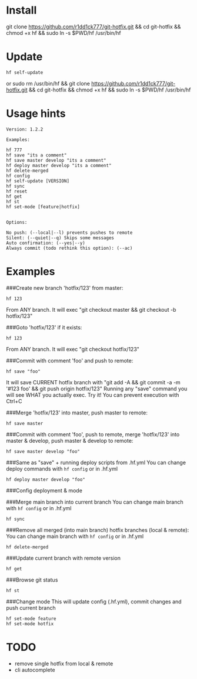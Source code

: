 # Install

git clone https://github.com/r1dd1ck777/git-hotfix.git && cd git-hotfix && chmod +x hf && sudo ln -s $PWD/hf /usr/bin/hf

# Update

```
hf self-update
```
or
sudo rm /usr/bin/hf && git clone https://github.com/r1dd1ck777/git-hotfix.git && cd git-hotfix && chmod +x hf && sudo ln -s $PWD/hf /usr/bin/hf

# Usage hints

```
Version: 1.2.2

Examples:

hf 777
hf save "its a comment"
hf save master develop "its a comment"
hf deploy master develop "its a comment"
hf delete-merged
hf config
hf self-update [VERSION]
hf sync
hf reset
hf get
hf st
hf set-mode [feature|hotfix]


Options: 

No push: (--local|--l) prevents pushes to remote
Silent: (--quiet|--q) Skips some messages
Auto confirmation: (--yes|--y)
Always commit (todo rethink this option): (--ac)

```

# Examples

###Create new branch 'hotfix/123' from master:

```
hf 123
```
From ANY branch. It will exec "git checkout master && git checkout -b hotfix/123"

###Goto 'hotfix/123' if it exists:

```
hf 123
```
From ANY branch. It will exec "git checkout hotfix/123"

###Commit with comment 'foo' and push to remote:

```
hf save "foo"
```
It will save CURRENT hotfix branch with "git add -A && git commit -a -m '#123 foo' && git push origin hotfix/123"
Running any "save" command you will see WHAT you actually exec.
Try it! You can prevent execution with Ctrl+C

###Merge 'hotfix/123' into master, push master to remote:

```
hf save master
```

###Commit with comment 'foo', push to remote, merge 'hotfix/123' into master & develop, push master & develop to remote:

```
hf save master develop "foo"
```

###Same as "save" + running deploy scripts from .hf.yml
You can change deploy commands with `hf config` or in .hf.yml
```
hf deploy master develop "foo"
```

###Config deployment & mode

###Merge main branch into current branch
You can change main branch with `hf config` or in .hf.yml

```
hf sync
```

###Remove all merged (into main branch) hotfix branches (local & remote):
You can change main branch with `hf config` or in .hf.yml
```
hf delete-merged
```

###Update current branch with remote version
```
hf get
```

###Browse git status

```
hf st
```

###Change mode
This will update config (.hf.yml), commit changes and push current branch
```
hf set-mode feature
hf set-mode hotfix
```

# TODO

- remove single hotfix from local & remote
- cli autocomplete